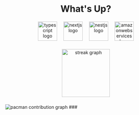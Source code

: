 <h1 align="center">What's Up?</h1>

###

<div align="center">
  <img src="https://skillicons.dev/icons?i=ts" height="60" alt="typescript logo"  />
  <img width="12" />
  <img src="https://skillicons.dev/icons?i=nextjs" height="60" alt="nextjs logo"  />
  <img width="12" />
    <img src="https://skillicons.dev/icons?i=php" height="60" alt="nestjs logo"  />
    <img width="12" />
  <img src="https://skillicons.dev/icons?i=aftereffects" height="60" alt="amazonwebservices logo"  />
</div>

###


###

<div align="center">
  <img src="https://streak-stats.demolab.com/?user=lorranprt&locale=en&mode=daily&theme=dracula&hide_border=false&border_radius=5&order=3" height="150" alt="streak graph"  />
</div>

###
<hidden>
<picture>
  <source media="(prefers-color-scheme: dark)" srcset="https://raw.githubusercontent.com/maurodesouza/maurodesouza/output/pacman-contribution-graph-dark.svg">
  <source media="(prefers-color-scheme: light)" srcset="https://raw.githubusercontent.com/maurodesouza/maurodesouza/output/pacman-contribution-graph.svg">
  <img alt="pacman contribution graph" src="https://raw.githubusercontent.com/maurodesouza/maurodesouza/output/pacman-contribution-graph.svg">
</picture>
</hidden>
###
